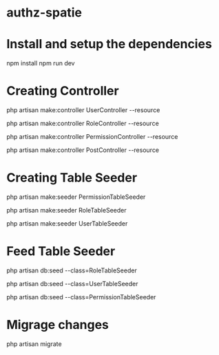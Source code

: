 # authz-spatie

# Install and setup the dependencies

npm install 
npm run dev

# Creating Controller
php artisan make:controller UserController --resource

php artisan make:controller RoleController --resource

php artisan make:controller PermissionController --resource

php artisan make:controller PostController --resource

# Creating Table Seeder
php artisan make:seeder PermissionTableSeeder

php artisan make:seeder RoleTableSeeder

php artisan make:seeder UserTableSeeder

# Feed Table Seeder
php artisan db:seed --class=RoleTableSeeder

php artisan db:seed --class=UserTableSeeder

php artisan db:seed --class=PermissionTableSeeder

# Migrage changes
php artisan migrate
